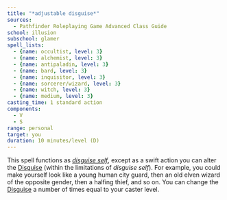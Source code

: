 ```yaml
---
title: "*adjustable disguise*"
sources:
  - Pathfinder Roleplaying Game Advanced Class Guide
school: illusion
subschool: glamer
spell_lists:
  - {name: occultist, level: 3}
  - {name: alchemist, level: 3}
  - {name: antipaladin, level: 3}
  - {name: bard, level: 3}
  - {name: inquisitor, level: 3}
  - {name: sorcerer/wizard, level: 3}
  - {name: witch, level: 3}
  - {name: medium, level: 3}
casting_time: 1 standard action
components:
  - V
  - S
range: personal
target: you
duration: 10 minutes/level (D)
---
```


This spell functions as [*disguise self*](/spells/disguise-self/), except as a swift action you can alter the [Disguise](/skills/disguise/) (within the limitations of *disguise self*). For example, you could make yourself look like a young human city guard, then an old elven wizard of the opposite gender, then a halfing thief, and so on. You can change the [Disguise](/skills/disguise/) a number of times equal to your caster level.

